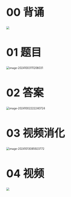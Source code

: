 # 00 背诵

<img src="https://cvp.oss-cn-shanghai.aliyuncs.com/202410130732332.png" style="zoom:50%;" />



# 01 题目

<img src="https://cvp.oss-cn-shanghai.aliyuncs.com/202410031112071.png" alt="image-20241003111206031" style="zoom:50%;" />



# 02 答案

<img src="https://cvp.oss-cn-shanghai.aliyuncs.com/202410022222774.png" alt="image-20241002222240724" style="zoom:50%;" />



# 03 视频消化

<img src="https://cvp.oss-cn-shanghai.aliyuncs.com/202410130859919.png" alt="image-20241013085923772" style="zoom:50%;" />



# 04 视频

<img src="https://cvp.oss-cn-shanghai.aliyuncs.com/202410131528211.png" style="zoom:50%;" />
